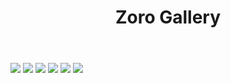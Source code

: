 <!DOCTYPE html>
<html lang="en">
  <head>
    <meta charset="utf-8">
    <meta name="viewport" content="width=device-width, initial-scale=1.0">
    <title>Zoro Gallery</title>
    <link rel="stylesheet" href="zorogalstyles.css">
  </head>
  <body>
    <header class="header">
      <h1>Zoro Gallery</h1>
    </header>
    <div class="gallery">
      <img src="zoro1.jpg">
      <img src="zoro2.jpg">
      <img src="zoro3.jpg">
      <img src="zoro4.jpg">
      <img src="zoro5.jpg">
      <img src="zoro6.jpg">
    </div>
  </body>
</html>
